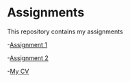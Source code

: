 # Assignments
This repository contains my assignments

-[Assignment 1]()

-[Assignment 2]()

-[My CV](https://github.com/joostbouten/assignments/blob/master/CV.md)
